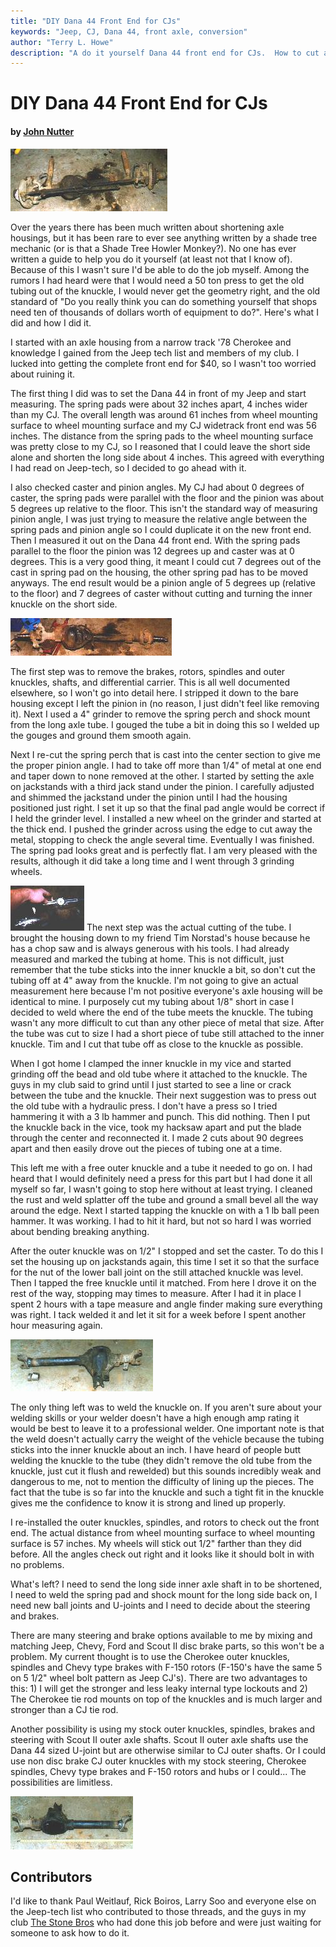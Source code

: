 ```yaml
---
title: "DIY Dana 44 Front End for CJs"
keywords: "Jeep, CJ, Dana 44, front axle, conversion"
author: "Terry L. Howe"
description: "A do it yourself Dana 44 front end for CJs.  How to cut a Wagoneer Dana 44 to fit your CJ."
---
```


# DIY Dana 44 Front End for CJs

#### by [John Nutter](mailto:jnutter@pclink.com)

[![Cherokee Dana 44 before cutting](sjd44front1_.jpg)](sjd44front1.jpg)

Over the years there has been much written about shortening axle
housings, but it has been rare to ever see anything written by a
shade tree mechanic (or is that a Shade Tree Howler Monkey?). No one
has ever written a guide to help you do it yourself (at least not
that I know of). Because of this I wasn't sure I'd be able to do the
job myself. Among the rumors I had heard were that I would need a 50
ton press to get the old tubing out of the knuckle, I would never
get the geometry right, and the old standard of "Do you really think
you can do something yourself that shops need ten of thousands of
dollars worth of equipment to do?". Here's what I did and how I did
it.

I started with an axle housing from a narrow track '78 Cherokee and
knowledge I gained from the Jeep tech list and members of my club.
I lucked into getting the complete front end for $40, so I wasn't
too worried about ruining it. 

The first thing I did was to set the Dana 44 in front of my Jeep and
start measuring. The spring pads were about 32 inches apart, 4 inches
wider than my CJ. The overall length was around 61 inches from wheel
mounting surface to wheel mounting surface and my CJ widetrack front
end was 56 inches. The distance from the spring pads to the wheel
mounting surface was pretty close to my CJ, so I reasoned that I
could leave the short side alone and shorten the long side about
4 inches. This agreed with everything I had read on Jeep-tech, so
I decided to go ahead with it.

I also checked caster and pinion angles. My CJ had about 0 degrees of
caster, the spring pads were parallel with the floor and the pinion
was about 5 degrees up relative to the floor. This isn't the standard
way of measuring pinion angle, I was just trying to measure the
relative angle between the spring pads and pinion angle so I could
duplicate it on the new front end. Then I measured it out on the
Dana 44 front end. With the spring pads parallel to the floor the
pinion was 12 degrees up and caster was at 0 degrees. This is a
very good thing, it meant I could cut 7 degrees out of the cast
in spring pad on the housing, the other spring pad has to be moved
anyways. The end result would be a pinion angle of 5 degrees up
(relative to the floor) and 7 degrees of caster without cutting
and turning the inner knuckle on the short side.

[![Cherokee Dana 44 with brakes removed](sjd44front2_.jpg)](sjd44front2.jpg)

The first step was to remove the brakes, rotors, spindles and outer 
knuckles, shafts, and differential carrier. This is all well documented 
elsewhere, so I won't go into detail here. I stripped it down to the
bare housing except I left the pinion in (no reason, I just didn't
feel like removing it). Next I used a 4" grinder to remove the spring
perch and shock mount from the long axle tube. I gouged the tube a
bit in doing this so I welded up the gouges and ground them smooth
again.

Next I re-cut the spring perch that is cast into the center section to
give me the proper pinion angle. I had to take off more than 1/4" of
metal at one end and taper down to none removed at the other. I
started by setting the axle on jackstands with a third jack stand
under the pinion. I carefully adjusted and shimmed the jackstand
under the pinion until I had the housing positioned just right.
I set it up so that the final pad angle would be correct if I held
the grinder level. I installed a new wheel on the grinder and 
started at the thick end. I pushed the grinder across using the edge 
to cut away the metal, stopping to check the angle several time.
Eventually I was finished. The spring pad looks great and is perfectly
flat. I am very pleased with the results, although it did take a long
time and I went through 3 grinding wheels.

[![Measuring Dana 44 for cut](sjd44front4_.jpg)](sjd44front4.jpg)
The next step was the actual cutting of the tube. I brought the housing
down to my friend Tim Norstad's house because he has a chop saw and is
always generous with his tools. I had already measured and marked the
tubing at home. This is not difficult, just remember that the tube
sticks into the inner knuckle a bit, so don't cut the tubing off
at 4" away from the knuckle.  I'm not going to give an actual
measurement here because I'm not positive everyone's axle housing
will be identical to mine. I purposely cut my tubing about 1/8"
short in case I decided to weld where the end of the tube meets the
knuckle. The tubing wasn't any more difficult to cut than any other
piece of metal that size. After the tube was cut to size I had a 
short piece of tube still attached to the inner knuckle. Tim and I
cut that tube off as close to the knuckle as possible.

When I got home I clamped the inner knuckle in my vice and started 
grinding off the bead and old tube where it attached to the knuckle. 
The guys in my club said to grind until I just started to see a line 
or crack between the tube and the knuckle. Their next suggestion was 
to press out the old tube with a hydraulic press. I don't have a 
press so I tried hammering it with a 3 lb hammer and punch. This did
nothing.  Then I put the knuckle back in the vice, took my hacksaw
apart and put the blade through the center and reconnected it. I
made 2 cuts about 90 degrees apart and then easily drove out the
pieces of tubing one at a time. 

This left me with a free outer knuckle and a tube it needed to go on.
I had heard that I would definitely need a press for this part but I
had done it all myself so far, I wasn't going to stop here without
at least trying. I cleaned the rust and weld splatter off the tube
and ground a small bevel all the way around the edge. Next I started
tapping the knuckle on with a 1 lb ball peen hammer. It was working.
I had to hit it hard, but not so hard I was worried about bending
breaking anything. 

After the outer knuckle was on 1/2" I stopped and set the caster. To
do this I set the housing up on jackstands again, this time I set it
so that the surface for the nut of the lower ball joint on the still
attached knuckle was level. Then I tapped the free knuckle until it
matched. From here I drove it on the rest of the way, stopping may
times to measure. After I had it in place I spent 2 hours with a tape
measure and angle finder making sure everything was right. I tack
welded it and let it sit for a week before I spent another hour
measuring again.

[![Cut Dana 44](sjd44front5_.jpg)](sjd44front5.jpg)

The only thing left was to weld the knuckle on. If you aren't sure 
about your welding skills or your welder doesn't have a high enough 
amp rating it would be best to leave it to a professional welder. One 
important note is that the weld doesn't actually carry the weight of 
the vehicle because the tubing sticks into the inner knuckle about an
inch. I have heard of people butt welding the knuckle to the tube 
(they didn't remove the old tube from the knuckle, just cut it flush
and rewelded) but this sounds incredibly weak and dangerous to me,
not to mention the difficulty of lining up the pieces. The fact that
the tube is so far into the knuckle and such a tight fit in the
knuckle gives me the confidence to know it is strong and lined up
properly.

I re-installed the outer knuckles, spindles, and rotors to check out
the front end. The actual distance from wheel mounting surface to
wheel mounting surface is 57 inches. My wheels will stick out 1/2"
farther than they did before. All the angles check out right and
it looks like it should bolt in with no problems. 

What's left? I need to send the long side inner axle shaft in to be 
shortened, I need to weld the spring pad and shock mount for the long
side back on, I need new ball joints and U-joints and I need to decide
about the steering and brakes. 

There are many steering and brake options available to me by mixing and 
matching Jeep, Chevy, Ford and Scout II disc brake parts, so this won't 
be a problem. My current thought is to use the Cherokee outer knuckles,
spindles and Chevy type brakes with F-150 rotors (F-150's have the same
5 on 5 1/2" wheel bolt pattern as Jeep CJ's). There are two advantages
to this: 1) I will get the stronger and less leaky internal type
lockouts and 2) The Cherokee tie rod mounts on top of the knuckles and
is much larger and stronger than a CJ tie rod. 

Another possibility is using my stock outer knuckles, spindles, brakes
and steering with Scout II outer axle shafts. Scout II outer axle
shafts use the Dana 44 sized U-joint but are otherwise similar to CJ
outer shafts. Or I could use non disc brake CJ outer knuckles with
my stock steering, Cherokee spindles, Chevy type brakes and F-150
rotors and hubs or I could... The possibilities are limitless.  

[![Cut Dana 44](sjd44front6_.jpg)](sjd44front6.jpg)

## Contributors

I'd like to thank Paul Weitlauf, Rick Boiros, Larry Soo and everyone
else on the Jeep-tech list who contributed to those threads, and the
guys in my club [The Stone
Bros](Http://www.off-road.com/~sbwc) who had done this job before and were just waiting for
someone to ask how to do it.